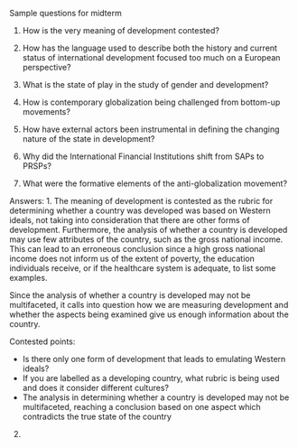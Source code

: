 Sample questions for midterm

1.	How is the very meaning of development contested?

2.	How has the language used to describe both the history and current status of international development focused too much on a European perspective?

3.	What is the state of play in the study of gender and development?

4.	How is contemporary globalization being challenged from bottom-up movements?

5.	How have external actors been instrumental in defining the changing nature of the state in development?

6.	Why did the International Financial Institutions shift from SAPs to PRSPs?

7.	What were the formative elements of the anti-globalization movement? 


Answers: 
1. 
The meaning of development is contested as the rubric for determining whether a 
country was developed was based on Western ideals, not taking into consideration 
that there are other forms of development. Furthermore, the analysis of whether a
country is developed may use few attributes of the country, such as the gross national income.
This can lead to an erroneous conclusion since a high gross national income
does not inform us of the extent of poverty,
the education individuals receive, or if the healthcare system is adequate, to list some 
examples. 

Since the analysis of whether a country is developed may not be multifaceted, it calls into
question how we are measuring development and whether the aspects being examined
give us enough information about the country.


Contested points:
* Is there only one form of development that leads to emulating Western ideals?
* If you are labelled as a developing country, what rubric is being used and does it consider different cultures? 
* The analysis in determining whether a country is developed may not be multifaceted, reaching a conclusion based on one aspect which contradicts the true state of the country
 
2. 
